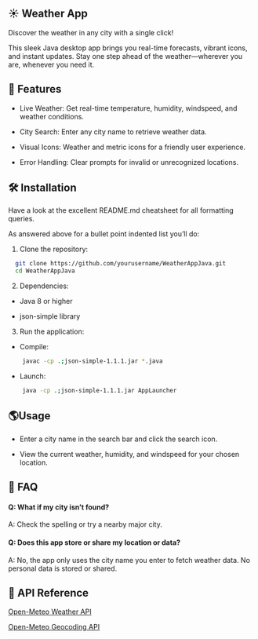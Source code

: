 
## ☀️ Weather App

Discover the weather in any city with a single click!

This sleek Java desktop app brings you real-time forecasts, vibrant icons, and instant updates.
Stay one step ahead of the weather—wherever you are, whenever you need it.



## 🚀 Features

* Live Weather: Get real-time temperature, humidity, windspeed, and weather conditions.

* City Search: Enter any city name to retrieve weather data.

* Visual Icons: Weather and metric icons for a friendly user experience.

* Error Handling: Clear prompts for invalid or unrecognized locations.


## 🛠️ Installation

Have a look at the excellent README.md cheatsheet for all formatting queries.

As answered above for a bullet point indented list you’ll do:

1.  Clone the repository:

```bash
  git clone https://github.com/yourusername/WeatherAppJava.git
  cd WeatherAppJava

```
2. Dependencies:

- Java 8 or higher

- json-simple library

3. Run the application:
- Compile:
```bash
    javac -cp .;json-simple-1.1.1.jar *.java

```
- Launch:
```bash
    java -cp .;json-simple-1.1.1.jar AppLauncher

```

    
## 🌎Usage

- Enter a city name in the search bar and click the search icon.

- View the current weather, humidity, and windspeed for your chosen location.


## 🙋 FAQ

#### Q: What if my city isn’t found?

A: Check the spelling or try a nearby major city.

#### Q: Does this app store or share my location or data?

A: No, the app only uses the city name you enter to fetch weather data. No personal data is stored or shared.


## 🔗 API Reference

[Open-Meteo Weather API](https://open-meteo.com/en/docs/)

[Open-Meteo Geocoding API](https://open-meteo.com/en/docs/geocoding-api/)

